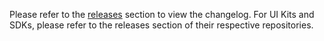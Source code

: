 Please refer to the [releases](https://github.com/cometchat/changelog/releases) section to view the changelog. For UI Kits and SDKs, please refer to the releases section of their respective repositories.
